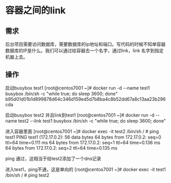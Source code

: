 # 容器之间的link

## 需求

后台项目需要访问数据库，需要数据库的ip地址和端口。写代码的时候不知单容器数据库的IP是什么。我们可以通过给容器去一个名字，通过link，link 名字到指定机器上去。



## 操作

启动busybox test1
[root@centos7001 ~]# docker run -d --name test1 busybox /bin/sh -c "while true; do sleep 3600; done"
b95d01d01b1d899878d64c346d159ed5d7b8ba4c8b52dd67a8c13aa23b296cda



启动busybox test2 并且link到test1
[root@centos7001 ~]# docker run -d --name test2 --link test1 busybox /bin/sh -c "while true; do sleep 3600; done"



进入容器里面
[root@centos7001 ~]# docker exec -it test2 /bin/sh
/ # ping test1
PING test1 (172.17.0.2): 56 data bytes
64 bytes from 172.17.0.2: seq=0 ttl=64 time=0.111 ms
64 bytes from 172.17.0.2: seq=1 ttl=64 time=0.136 ms
64 bytes from 172.17.0.2: seq=2 ttl=64 time=0.135 ms

ping 通过，这相当于给test2添加了一个dns记录



进入test1，ping不通，这是单向的
[root@centos7001 ~]# docker exec -it test1 /bin/sh
/ # ping test2





